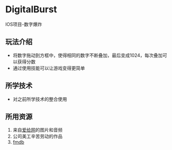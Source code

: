 # DigitalBurst
IOS项目-数字爆炸
## 玩法介绍
- 将数字拖动到方框中，使得相同的数字不断叠加，最后变成1024，每次叠加可以获得分数
- 通过使用技能可以让游戏变得更简单
## 所学技术
- 对之前所学技术的整合使用

## 所用资源
1. 来自[爱给网](http://www.aigei.com/)的图片和音频
2. 公司美工辛苦劳动的作品
3. [fmdb](https://github.com/ccgus/fmdb.git)

